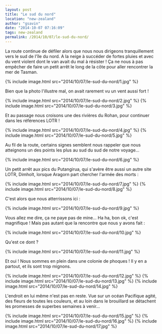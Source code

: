```yaml
---
layout: post
title: "Le sud du nord"
location: "new-zealand"
author: "gsavin"
date: "2014-10-07 07:16:09"
tags: new-zealand
permalink: /2014/10/07/le-sud-du-nord/
---
```

La route continue de défiler alors que nous nous dirigeons tranquillement vers le sud de l'île du nord. A la neige à succéder de fortes pluies et avec du vent violent dont le van avait du mal à résister ! Ça ne nous à pas empêcher de faire un petit arrêt le long de la côte pour aller rencontrer la mer de Tasman.

{% include image.html src="2014/10/07/le-sud-du-nord/1.jpg" %}

Bien que la photo l'illustre mal, on avait rarement vu un vent aussi fort !

{% include image.html src="2014/10/07/le-sud-du-nord/2.jpg" %}
{% include image.html src="2014/10/07/le-sud-du-nord/3.jpg" %}

Et au passage nous croisons une des rivières du Rohan, pour continuer dans les références LOTR !

{% include image.html src="2014/10/07/le-sud-du-nord/4.jpg" %}
{% include image.html src="2014/10/07/le-sud-du-nord/5.jpg" %}

Au fil de la route, certains signes semblent nous rappeler que nous atteignons un des points les plus au sud du sud de notre voyage...

{% include image.html src="2014/10/07/le-sud-du-nord/6.jpg" %}

Un petit arrêt aux pics du Putangirua, qui s'avère être aussi un autre site LOTR, Dimholt, lorsque Aragorn part chercher l'armée des morts :

{% include image.html src="2014/10/07/le-sud-du-nord/7.jpg" %}
{% include image.html src="2014/10/07/le-sud-du-nord/8.jpg" %}

C'est alors que nous atterrissons ici :

{% include image.html src="2014/10/07/le-sud-du-nord/9.jpg" %}

Vous allez me dire, ça ne paye pas de mine... Ha ha, bon ok, c'est magnifique ! Mais pas autant que la rencontre que nous y avons fait :

{% include image.html src="2014/10/07/le-sud-du-nord/10.jpg" %}

Qu'est ce dont ?

{% include image.html src="2014/10/07/le-sud-du-nord/11.jpg" %}

Et oui ! Nous sommes en plein dans une colonie de phoques ! Il y en a partout, et ils sont trop mignons.

{% include image.html src="2014/10/07/le-sud-du-nord/12.jpg" %}
{% include image.html src="2014/10/07/le-sud-du-nord/13.jpg" %}
{% include image.html src="2014/10/07/le-sud-du-nord/14.jpg" %}

L'endroit en lui même n'est pas en reste. Vue sur un océan Pacifique agité, des fleurs de toutes les couleurs, et au loin dans le brouillard se détachent les promesses de superbes semaines à venir...

{% include image.html src="2014/10/07/le-sud-du-nord/15.jpg" %}
{% include image.html src="2014/10/07/le-sud-du-nord/16.jpg" %}
{% include image.html src="2014/10/07/le-sud-du-nord/17.jpg" %}
